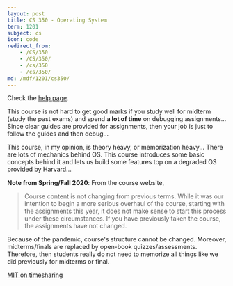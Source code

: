 ```yaml
---
layout: post
title: CS 350 - Operating System
term: 1201
subject: cs
icon: code
redirect_from:
    - /CS/350
    - /CS/350/
    - /cs/350
    - /cs/350/
md: /mdf/1201/cs350/
---
```

Check the [help page](/mdf/1201/cs350help/).

This course is not hard to get good marks if you study well for midterm (study the past exams) and spend **a lot of time** on debugging assignments... Since clear guides are provided for assignments, then your job is just to follow the guides and then debug...

This course, in my opinion, is theory heavy, or memorization heavy... There are lots of mechanics behind OS. This course introduces some basic concepts behind it and lets us build some features top on a degraded OS provided by Harvard...

**Note from Spring/Fall 2020**: From the course website,
> Course content is not changing from previous terms. While it was our intention to begin a more serious overhaul of the course, starting with the assignments this year, it does not make sense to start this process under these circumstances. If you have previously taken the course, the assignments have not changed.

Because of the pandemic, course's structure cannot be changed. Moreover, midterms/finals are replaced by open-book quizzes/assessments. Therefore, then students really do not need to memorize all things like we did previously for midterms or final.

[MIT on timesharing](https://youtu.be/Q07PhW5sCEk)
